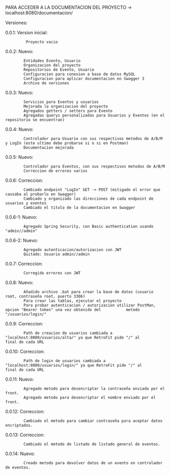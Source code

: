 PARA ACCEDER A LA DOCUMENTACION DEL PROYECTO
-> localhost:8080/documentacion/

Versiones:

0.0.1: Version inicial:
	
			 Proyecto vacio

0.0.2: Nuevo:

			Entidades Evento, Usuario
			Organizacion del proyecto
			Repositorios de Evento, Usuario
			Configuracion para conexion a base de datos MySQL
			Configuracion para aplicar documentacion en Swagger 3
			Archivo de versiones
			
0.0.3: Nuevo:

			Servicios para Eventos y usuarios
			Mejorada la organizacion del proyecto
			Agregados getters / setters para Evento
			Agregadas querys personalizadas para Usuarios y Eventos (en el repositorio se encuentran)
			
0.0.4: Nuevo:

			Controlador para Usuario con sus respectivos metodos de A/B/M y LogIn (este ultimo debe probarse si o si en Postman)
			Documentacion mejorada
			
0.0.5: Nuevo:

			Controlador para Eventos, con sus respectivos metodos de A/B/M
			Correccion de errores varios
			
0.0.6: Correccion:
			
			Cambiado endpoint "LogIn" GET -> POST (mitigado el error que causaba al probarlo en Swagger)
			Cambiado y organizado las direcciones de cada endpoint de usuarios y eventos
			Cambiado el titulo de la documentacion en Swagger	

0.0.6-1: Nuevo:

			Agregado Spring Security, con Basic authentication usando "admin//admin"
			
0.0.6-2: Nuevo:
		
			Agregado autenticacion/autorizacion con JWT
			Quitado: Usuario admin//admin			
			
0.0.7: Correccion:

			Corregido errores con JWT

0.0.8: Nuevo:

			Añadido archivo .bat para crear la base de datos (usuario root, contraseña root, puerto 3306)
			Para crear las tablas, ejecutar el proyecto
			Para probar autenticacion / autorizacion utilizar PostMan, opcion "Bearer token" una vez obtenido del 			metodo "/usuarios/login/"
			
0.0.9: Correccion:

			Path de creacion de usuarios cambiada a "localhost:8080/usuarios/alta/" ya que RetroFit pide "/" al 			final de cada URL
			
0.0.10: Correccion:

			Path de login de usuarios cambiada a "localhost:8080/usuarios/login/" ya que RetroFit pide "/" al 			final de cada URL
			
0.0.11: Nuevo:

			Agregado metodo para desencriptar la contraseña enviada por el front.
			Agregado metodo para desencriptar el nombre enviado por el front.
			
0.0.12: Correccion:

			Cambiado el metodo para cambiar contraseña para aceptar datos encriptados.
			
0.0.13: Correccion:

			Cambiado el metodo de listado de listado general de eventos.
			
0.0.14: Nuevo:

			Creado metodo para devolver datos de un evento en controlador de eventos.